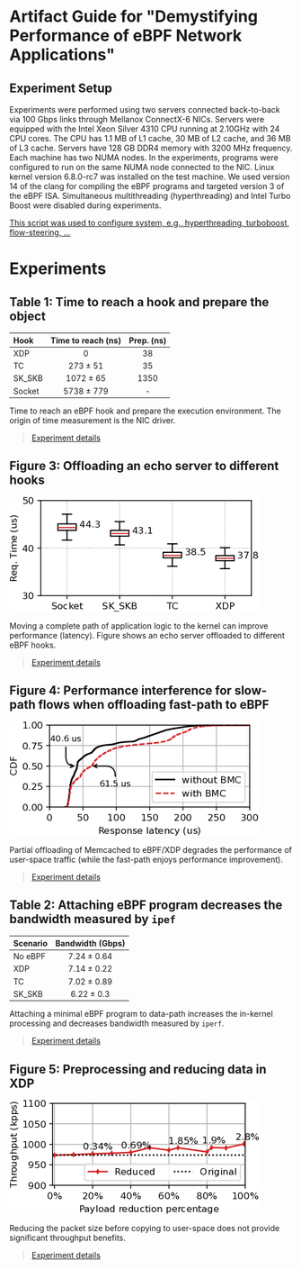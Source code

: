 # Artifact Guide for "Demystifying Performance of eBPF Network Applications"

## Experiment Setup
Experiments were performed using two servers connected back-to-back via 100
Gbps links through Mellanox ConnectX-6 NICs. Servers were equipped with the
Intel Xeon Silver 4310 CPU running at 2.10GHz with 24 CPU cores. The CPU has
1.1 MB of L1 cache, 30 MB of L2 cache, and 36 MB of L3 cache. Servers have 128
GB DDR4 memory with 3200 MHz frequency.  Each machine has two NUMA nodes. In
the experiments, programs were configured to run on the same NUMA node
connected to the NIC. Linux kernel version 6.8.0-rc7 was installed on the test
machine. We used version 14 of the clang for compiling the eBPF programs and
targeted version 3 of the eBPF ISA. Simultaneous multithreading
(hyperthreading) and Intel Turbo Boost were disabled during experiments.

[This script was used to configure system, e.g., hyperthreading, turboboost, flow-steering, ...](./scripts/setup_exp.sh)

# Experiments

## Table 1: Time to reach a hook and prepare the object

|Hook|Time to reach (ns) | Prep. (ns)|
|:---|:-----------------:|:---------:|
|XDP| 0| 38|
|TC|273 ± 51| 35|
|SK_SKB|1072 ± 65|1350|
|Socket|5738 ± 779|-|

Time to reach an eBPF hook and prepare the execution environment. The origin of time measurement is the NIC driver.

> [Experiment details](./exp_info/table1.md)

## Figure 3: Offloading an echo server to different hooks

![Figure 3: performance improvements of offloading an echo server to different eBPF hooks](./figures/echo_lat_box.png)

Moving a complete path of application logic to
the kernel can improve performance (latency). Figure
shows an echo server offloaded to different eBPF hooks.

> [Experiment details](./exp_info/figure3.md)

## Figure 4: Performance interference for slow-path flows when offloading fast-path to eBPF

![Figure4: Performance interference for slow-path flows when offloading fast-path to eBPF](./figures/bpf_holb_ecdf.png)

Partial offloading of Memcached to eBPF/XDP
degrades the performance of user-space traffic (while
the fast-path enjoys performance improvement).

> [Experiment details](./exp_info/figure4.md)

## Table 2: Attaching eBPF program decreases the bandwidth measured by `ipef`

|Scenario | Bandwidth (Gbps)|
|:--------|:---------------:|
|No eBPF | 7.24 ± 0.64|
|XDP | 7.14 ± 0.22 |
|TC | 7.02 ± 0.89 |
|SK_SKB | 6.22 ± 0.3 |

Attaching a minimal eBPF program to data-path increases the in-kernel processing and decreases bandwidth measured by `iperf`.

> [Experiment details](./exp_info/table2.md)

## Figure 5: Preprocessing and reducing data in XDP

![Figure 5: Preprocessing and reducing data in XDP](./figures/summary_effect.png)

Reducing the packet size before copying to user-space does not provide significant throughput benefits.

> [Experiment details](./exp_info/figure5.md)
